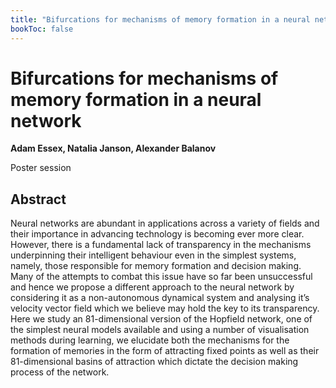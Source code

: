 ```yaml
---
title: "Bifurcations for mechanisms of memory formation in a neural network"
bookToc: false
---
```


# Bifurcations for mechanisms of memory formation in a neural network

**Adam Essex, Natalia Janson, Alexander Balanov**

Poster session



## Abstract

Neural networks are abundant in applications across a variety of fields and their importance in advancing technology is becoming ever more clear. However, there is a fundamental lack of transparency in the mechanisms underpinning their intelligent behaviour even in the simplest systems, namely, those responsible for memory formation and decision making. Many of the attempts to combat this issue have so far been unsuccessful and hence we propose a different approach to the neural network by considering it as a non-autonomous dynamical system and analysing it’s velocity vector field which we believe may hold the key to its transparency. Here we study an 81-dimensional version of the Hopfield network, one of the simplest neural models available and using a number of visualisation methods during learning, we elucidate both the mechanisms for the formation of memories in the form of attracting fixed points as well as their 81-dimensional basins of attraction which dictate the decision making process of the network.



